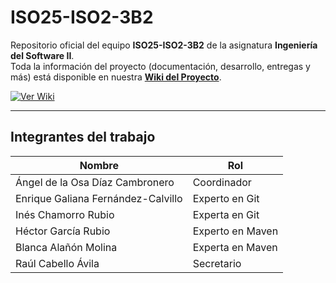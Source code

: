 # ISO25-ISO2-3B2

Repositorio oficial del equipo **ISO25-ISO2-3B2** de la asignatura **Ingeniería del Software II**.  
Toda la información del proyecto (documentación, desarrollo, entregas y más) está disponible en nuestra **[Wiki del Proyecto](https://github.com/Anexosx/ISO25-ISO2-3b2/wiki)**.

[![Ver Wiki](https://img.shields.io/badge/📚_Acceder_a_la_Wiki-00B894?style=for-the-badge)](https://github.com/Anexosx/ISO25-ISO2-3b2/wiki)

---

## Integrantes del trabajo

| **Nombre** | **Rol** |
|---------------|------------|
| Ángel de la Osa Díaz Cambronero | Coordinador |
| Enrique Galiana Fernández-Calvillo | Experto en Git |
| Inés Chamorro Rubio | Experta en Git |
| Héctor García Rubio | Experto en Maven |
| Blanca Alañón Molina | Experta en Maven |
| Raúl Cabello Ávila | Secretario |
